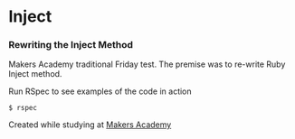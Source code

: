 Inject
========

### Rewriting the Inject Method

Makers Academy traditional Friday test. The premise was to re-write Ruby Inject method.

Run RSpec to see examples of the code in action

~~~
$ rspec
~~~ 

Created while studying at [Makers Academy](http://www.makersacademy.com) 